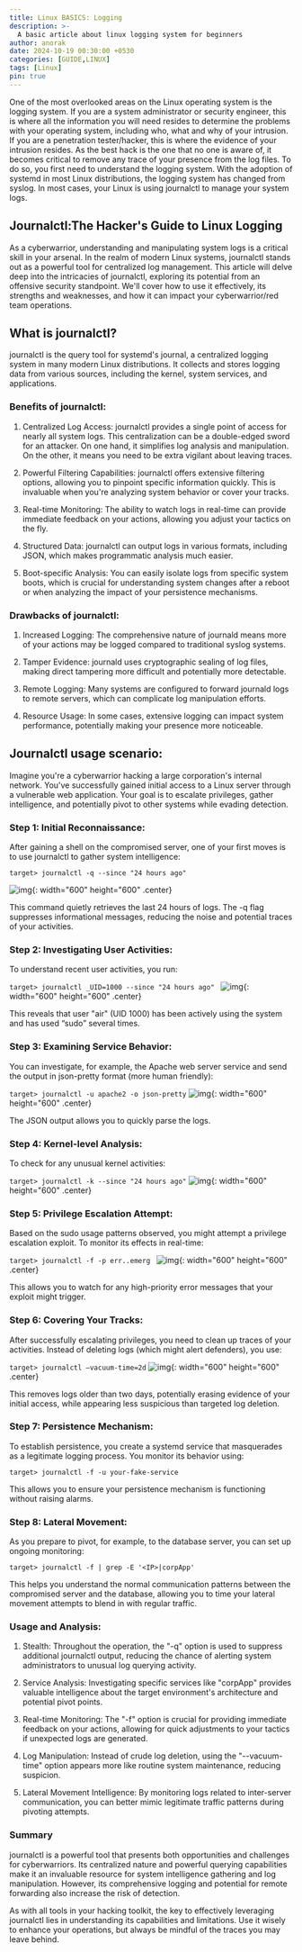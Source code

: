 ```yaml
---
title: Linux BASICS: Logging
description: >-
  A basic article about linux logging system for beginners
author: anorak
date: 2024-10-19 00:30:00 +0530
categories: [GUIDE,LINUX]
tags: [Linux]
pin: true
---
```


One of the most overlooked areas on the Linux operating system is the logging system. If you are a system administrator or security engineer, this is where all the information you will need resides to determine the problems with your operating system, including who, what and why of your intrusion. If you are a penetration tester/hacker, this is where the evidence of your intrusion resides. As the best hack is the one that no one is aware of, it becomes critical to remove any trace of your presence from the log files. To do so, you first need to understand the logging system. With the adoption of systemd in most Linux distributions, the logging system has changed from syslog. In most cases, your Linux is using journalctl to manage your system logs.


## Journalctl:The Hacker's Guide to Linux Logging

As a cyberwarrior, understanding and manipulating system logs is a critical skill in your arsenal. In the realm of modern Linux systems, journalctl stands out as a powerful tool for centralized log management. This article will delve deep into the intricacies of journalctl, exploring its potential from an offensive security standpoint. We'll cover how to use it effectively, its strengths and weaknesses, and how it can impact your cyberwarrior/red team operations.

## What is journalctl? 

journalctl is the query tool for systemd's journal, a centralized logging system in many modern Linux distributions. It collects and stores logging data from various sources, including the kernel, system services, and applications.


### Benefits of journalctl:

   1. Centralized Log Access: journalctl provides a single point of access for nearly all system logs. This centralization can be a double-edged sword for an attacker. On one hand, it simplifies log analysis and manipulation. On the other, it means you need to be extra vigilant about leaving traces.

   2. Powerful Filtering Capabilities: journalctl offers extensive filtering options, allowing you to pinpoint specific information quickly. This is invaluable when you're analyzing system behavior or cover your tracks.

   3. Real-time Monitoring: The ability to watch logs in real-time can provide immediate feedback on your actions, allowing  you adjust your tactics on the fly.

   4. Structured Data: journalctl can output logs in various formats, including JSON, which makes programmatic analysis much easier.

   5. Boot-specific Analysis: You can easily isolate logs from specific system boots, which is crucial for understanding system changes after a reboot or when analyzing the impact of your persistence mechanisms.


### Drawbacks of journalctl:


 1.   Increased Logging: The comprehensive nature of journald means more of your actions may be logged compared to traditional syslog systems.

 2.   Tamper Evidence: journald uses cryptographic sealing of log files, making direct tampering more difficult and potentially more detectable.

 3.   Remote Logging: Many systems are configured to forward journald logs to remote servers, which can complicate log manipulation efforts.

 4.   Resource Usage: In some cases, extensive logging can impact system performance, potentially making your presence more noticeable.

## Journalctl usage scenario:

Imagine you're a cyberwarrior hacking a large corporation's internal network. You've successfully gained initial access to a Linux server through a vulnerable web application. Your goal is to escalate privileges, gather intelligence, and potentially pivot to other systems while evading detection.

### Step 1: Initial Reconnaissance:

After gaining a shell on the compromised server, one of your first moves is to use journalctl to gather system intelligence:

``` target> journalctl -q --since "24 hours ago" ```

![img](/assets/img/202410/log1.webp){: width="600" height="600" .center}

This command quietly retrieves the last 24 hours of logs. The -q flag suppresses informational messages, reducing the noise and potential traces of your activities.

### Step 2: Investigating User Activities:

To understand recent user activities, you run:

```target> journalctl _UID=1000 --since "24 hours ago" ```
![img](/assets/img/202410/log2.webp){: width="600" height="600" .center}


This reveals that user "air" (UID 1000) has been actively using the system and has used “sudo” several times.

### Step 3: Examining Service Behavior:

You can investigate, for example, the Apache web server service and send the output in json-pretty format (more human friendly):

```target> journalctl -u apache2 -o json-pretty```
![img](/assets/img/202410/log3.webp){: width="600" height="600" .center}

The JSON output allows you to quickly parse the logs.

### Step 4: Kernel-level Analysis:

To check for any unusual kernel activities:

```target> journalctl -k --since "24 hours ago"```
![img](/assets/img/202410/log4.webp){: width="600" height="600" .center}

### Step 5: Privilege Escalation Attempt:

Based on the sudo usage patterns observed, you might attempt a privilege escalation exploit. To monitor its effects in real-time:

```target> journalctl -f -p err..emerg ```
![img](/assets/img/202410/log5.webp){: width="600" height="600" .center}

This allows you to watch for any high-priority error messages that your exploit might trigger.

### Step 6: Covering  Your Tracks:

After successfully escalating privileges, you need to clean up traces of your activities. Instead of deleting logs (which might alert defenders), you use:

```target> journalctl –vacuum-time=2d```
![img](/assets/img/202410/log6.webp){: width="600" height="600" .center}

This removes logs older than two days, potentially erasing evidence of your initial access, while appearing less suspicious than targeted log deletion.

### Step 7: Persistence Mechanism:


To establish persistence, you create a systemd service that masquerades as a legitimate logging process. You monitor its behavior using:

```target> journalctl -f -u your-fake-service```

This allows you to ensure your persistence mechanism is functioning without raising alarms.

### Step 8: Lateral Movement:

As you prepare to pivot, for example, to the database server, you can set up ongoing monitoring:

```target> journalctl -f | grep -E '<IP>|corpApp' ```

This helps you understand the normal communication patterns between the compromised server and the database, allowing you to time your lateral movement attempts to blend in with regular traffic.

### Usage and Analysis:

 1.   Stealth: Throughout the operation, the "-q" option is used to suppress additional journalctl output, reducing the chance of alerting system administrators to unusual log querying activity.

 2.   Service Analysis: Investigating specific services like "corpApp" provides valuable intelligence about the target environment's architecture and potential pivot points.

 3.   Real-time Monitoring: The "-f" option is crucial for providing immediate feedback on your actions, allowing for quick adjustments to your tactics if unexpected logs are generated.

 4.   Log Manipulation: Instead of crude log deletion, using the "--vacuum-time" option appears more like routine system maintenance, reducing suspicion.

 5.   Lateral Movement Intelligence: By monitoring logs related to inter-server communication, you can better mimic legitimate traffic patterns during pivoting attempts.

### Summary

journalctl is a powerful tool that presents both opportunities and challenges for cyberwarriors. Its centralized nature and powerful querying capabilities make it an invaluable resource for system intelligence gathering and log manipulation. However, its comprehensive logging and potential for remote forwarding also increase the risk of detection.

As with all tools in your hacking toolkit, the key to effectively leveraging journalctl lies in understanding its capabilities and limitations. Use it wisely to enhance your operations, but always be mindful of the traces you may leave behind.






















